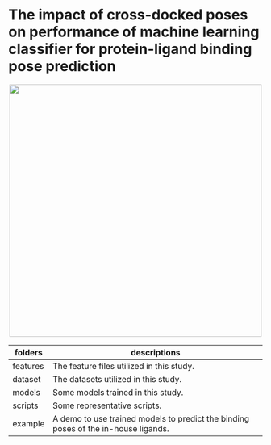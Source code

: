 # The impact of cross-docked poses on performance of machine learning classifier for protein-ligand binding pose prediction

<div align=center>
<img src="https://github.com/sc8668/ml_pose_prediction/blob/main/For_Table_of_Contents_Use_Only.jpg" width="500px" height="500px">
</div>     
                   
   
  
  
  
  
  
folders  | descriptions  | 
---- | ----- |
features  | The feature files utilized in this study. |
dataset  | The datasets utilized in this study. |
models  | Some models trained in this study. |
scripts  | Some representative scripts. |
example  | A demo to use trained models to predict the binding poses of the in-house ligands. |

